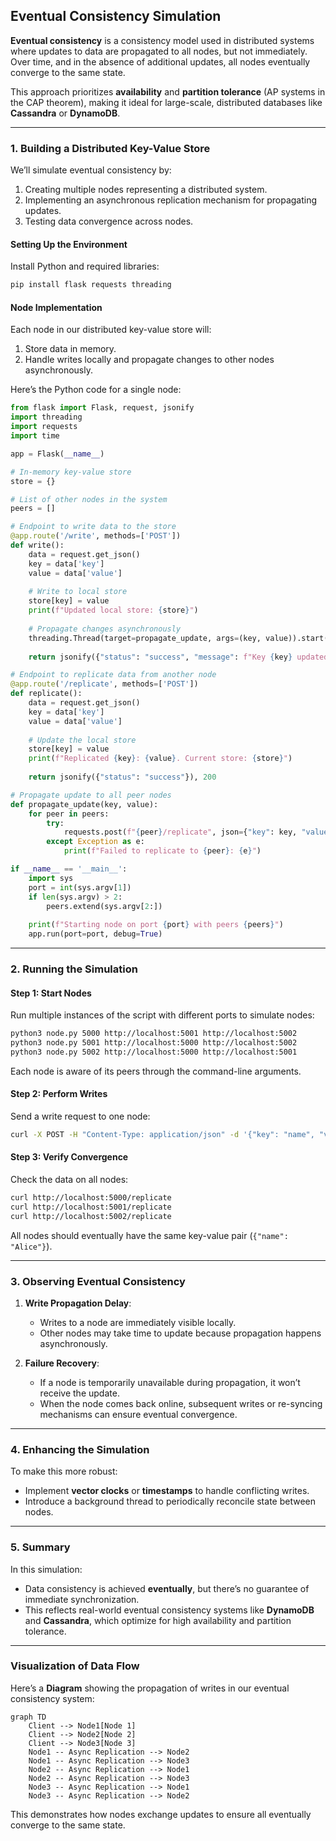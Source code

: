 ## **Eventual Consistency Simulation**

**Eventual consistency** is a consistency model used in distributed systems where updates to data are propagated to all nodes, but not immediately. Over time, and in the absence of additional updates, all nodes eventually converge to the same state.

This approach prioritizes **availability** and **partition tolerance** (AP systems in the CAP theorem), making it ideal for large-scale, distributed databases like **Cassandra** or **DynamoDB**.

----------

### **1. Building a Distributed Key-Value Store**

We’ll simulate eventual consistency by:

1.  Creating multiple nodes representing a distributed system.
2.  Implementing an asynchronous replication mechanism for propagating updates.
3.  Testing data convergence across nodes.

#### **Setting Up the Environment**

Install Python and required libraries:

```bash
pip install flask requests threading
```

#### **Node Implementation**

Each node in our distributed key-value store will:

1.  Store data in memory.
2.  Handle writes locally and propagate changes to other nodes asynchronously.

Here’s the Python code for a single node:

```python
from flask import Flask, request, jsonify
import threading
import requests
import time

app = Flask(__name__)

# In-memory key-value store
store = {}

# List of other nodes in the system
peers = []

# Endpoint to write data to the store
@app.route('/write', methods=['POST'])
def write():
    data = request.get_json()
    key = data['key']
    value = data['value']
    
    # Write to local store
    store[key] = value
    print(f"Updated local store: {store}")
    
    # Propagate changes asynchronously
    threading.Thread(target=propagate_update, args=(key, value)).start()
    
    return jsonify({"status": "success", "message": f"Key {key} updated"}), 200

# Endpoint to replicate data from another node
@app.route('/replicate', methods=['POST'])
def replicate():
    data = request.get_json()
    key = data['key']
    value = data['value']
    
    # Update the local store
    store[key] = value
    print(f"Replicated {key}: {value}. Current store: {store}")
    
    return jsonify({"status": "success"}), 200

# Propagate update to all peer nodes
def propagate_update(key, value):
    for peer in peers:
        try:
            requests.post(f"{peer}/replicate", json={"key": key, "value": value})
        except Exception as e:
            print(f"Failed to replicate to {peer}: {e}")

if __name__ == '__main__':
    import sys
    port = int(sys.argv[1])
    if len(sys.argv) > 2:
        peers.extend(sys.argv[2:])
    
    print(f"Starting node on port {port} with peers {peers}")
    app.run(port=port, debug=True)
```

----------

### **2. Running the Simulation**

#### **Step 1: Start Nodes**

Run multiple instances of the script with different ports to simulate nodes:

```bash
python3 node.py 5000 http://localhost:5001 http://localhost:5002
python3 node.py 5001 http://localhost:5000 http://localhost:5002
python3 node.py 5002 http://localhost:5000 http://localhost:5001
```

Each node is aware of its peers through the command-line arguments.

#### **Step 2: Perform Writes**

Send a write request to one node:

```bash
curl -X POST -H "Content-Type: application/json" -d '{"key": "name", "value": "Alice"}' http://localhost:5000/write
```

#### **Step 3: Verify Convergence**

Check the data on all nodes:

```bash
curl http://localhost:5000/replicate
curl http://localhost:5001/replicate
curl http://localhost:5002/replicate
``` 

All nodes should eventually have the same key-value pair (`{"name": "Alice"}`).

----------

### **3. Observing Eventual Consistency**

1.  **Write Propagation Delay**:
    
    -   Writes to a node are immediately visible locally.
    -   Other nodes may take time to update because propagation happens asynchronously.
2.  **Failure Recovery**:
    
    -   If a node is temporarily unavailable during propagation, it won’t receive the update.
    -   When the node comes back online, subsequent writes or re-syncing mechanisms can ensure eventual convergence.

----------

### **4. Enhancing the Simulation**

To make this more robust:

-   Implement **vector clocks** or **timestamps** to handle conflicting writes.
-   Introduce a background thread to periodically reconcile state between nodes.

----------

### **5. Summary**

In this simulation:

-   Data consistency is achieved **eventually**, but there’s no guarantee of immediate synchronization.
-   This reflects real-world eventual consistency systems like **DynamoDB** and **Cassandra**, which optimize for high availability and partition tolerance.

----------

### **Visualization of Data Flow**

Here’s a **Diagram** showing the propagation of writes in our eventual consistency system:

```mermaid
graph TD
    Client --> Node1[Node 1]
    Client --> Node2[Node 2]
    Client --> Node3[Node 3]
    Node1 -- Async Replication --> Node2
    Node1 -- Async Replication --> Node3
    Node2 -- Async Replication --> Node1
    Node2 -- Async Replication --> Node3
    Node3 -- Async Replication --> Node1
    Node3 -- Async Replication --> Node2
 ```

This demonstrates how nodes exchange updates to ensure all eventually converge to the same state.